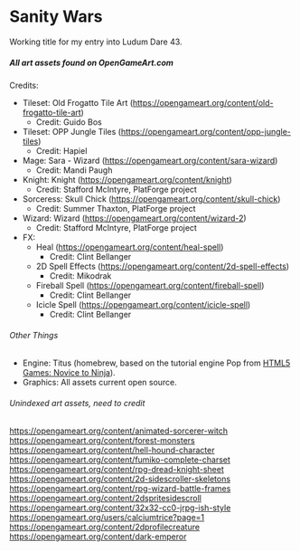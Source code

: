 # Sanity Wars

Working title for my entry into Ludum Dare 43.


##### All art assets found on OpenGameArt.com
Credits:
- Tileset: Old Frogatto Tile Art (https://opengameart.org/content/old-frogatto-tile-art)
  - Credit: Guido Bos
- Tileset: OPP Jungle Tiles (https://opengameart.org/content/opp-jungle-tiles)
  - Credit: Hapiel
- Mage: Sara - Wizard (https://opengameart.org/content/sara-wizard)
  - Credit: Mandi Paugh
- Knight: Knight (https://opengameart.org/content/knight)
  - Credit: Stafford McIntyre, PlatForge project
- Sorceress: Skull Chick (https://opengameart.org/content/skull-chick)
  - Credit: Summer Thaxton, PlatForge project
- Wizard: Wizard (https://opengameart.org/content/wizard-2)
  - Credit: Stafford McIntyre, PlatForge project
- FX:
  - Heal (https://opengameart.org/content/heal-spell)
    - Credit: Clint Bellanger
  - 2D Spell Effects (https://opengameart.org/content/2d-spell-effects)
    - Credit: Mikodrak
  - Fireball Spell (https://opengameart.org/content/fireball-spell)
    - Credit: Clint Bellanger
  - Icicle Spell (https://opengameart.org/content/icicle-spell)
    - Credit: Clint Bellanger

###### Other Things
- Engine: Titus (homebrew, based on the tutorial engine Pop from [HTML5 Games: Novice to Ninja](https://github.com/spbooks/html5games1)).
- Graphics: All assets current open source.

###### Unindexed art assets, need to credit
https://opengameart.org/content/animated-sorcerer-witch
https://opengameart.org/content/forest-monsters
https://opengameart.org/content/hell-hound-character
https://opengameart.org/content/fumiko-complete-charset
https://opengameart.org/content/rpg-dread-knight-sheet
https://opengameart.org/content/2d-sidescroller-skeletons
https://opengameart.org/content/rpg-wizard-battle-frames
https://opengameart.org/content/2dspritesidescroll
https://opengameart.org/content/32x32-cc0-jrpg-ish-style
https://opengameart.org/users/calciumtrice?page=1
https://opengameart.org/content/2dprofilecreature
https://opengameart.org/content/dark-emperor